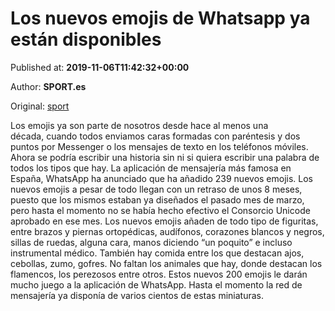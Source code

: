 
# Los nuevos emojis de Whatsapp ya están disponibles

Published at: **2019-11-06T11:42:32+00:00**

Author: **SPORT.es**

Original: [sport](https://www.sport.es/es/noticias/tecnologia/los-nuevos-emojis-whatsapp-estan-disponibles-7716458)

Los emojis ya son parte de nosotros desde hace al menos una década, cuando todos enviamos caras formadas con paréntesis y dos puntos por Messenger o los mensajes de texto en los teléfonos móviles. Ahora se podría escribir una historia sin ni si quiera escribir una palabra de todos los tipos que hay.
La aplicación de mensajería más famosa en España, WhatsApp ha anunciado que ha añadido 239 nuevos emojis. Los nuevos emojis a pesar de todo llegan con un retraso de unos 8 meses, puesto que los mismos estaban ya diseñados el pasado mes de marzo, pero hasta el momento no se había hecho efectivo el Consorcio Unicode aprobado en ese mes.
Los nuevos emojis añaden de todo tipo de figuritas, entre brazos y piernas ortopédicas, audífonos, corazones blancos y negros, sillas de ruedas, alguna cara, manos diciendo “un poquito&rdquor; e incluso instrumental médico. También hay comida entre los que destacan ajos, cebollas, zumo, gofres.
No faltan los animales que hay, donde destacan los flamencos, los perezosos entre otros. Estos nuevos 200 emojis le darán mucho juego a la aplicación de WhatsApp. Hasta el momento la red de mensajería ya disponía de varios cientos de estas miniaturas.  
